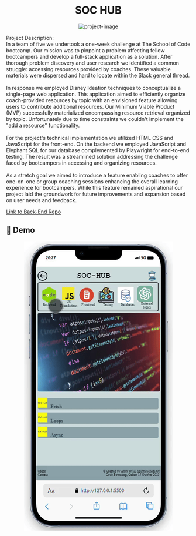 <h1 align="center" id="title">SOC HUB</h1>

<p align="center"><img src="https://socialify.git.ci/PurpleNurps/SOC-HUB-front-end/image?font=Bitter&amp;name=1&amp;owner=1&amp;theme=Light" alt="project-image"></p>

<p id="description">Project Description:<br>In a team of five we undertook a one-week challenge at The School of Code bootcamp. Our mission was to pinpoint a problem affecting fellow bootcampers and develop a full-stack application as a solution. After thorough problem discovery and user research we identified a common struggle: accessing resources provided by coaches. These valuable materials were dispersed and hard to locate within the Slack general thread.<br><br>In response we employed Disney Ideation techniques to conceptualize a single-page web application. This application aimed to efficiently organize coach-provided resources by topic with an envisioned feature allowing users to contribute additional resources. Our Minimum Viable Product (MVP) successfully materialized encompassing resource retrieval organized by topic. Unfortunately due to time constraints we couldn't implement the "add a resource" functionality.<br><br>For the project's technical implementation we utilized HTML CSS and JavaScript for the front-end. On the backend we employed JavaScript and Elephant SQL for our database complemented by Playwright for end-to-end testing. The result was a streamlined solution addressing the challenge faced by bootcampers in accessing and organizing resources.<br><br>As a stretch goal we aimed to introduce a feature enabling coaches to offer one-on-one or group coaching sessions enhancing the overall learning experience for bootcampers. While this feature remained aspirational our project laid the groundwork for future improvements and expansion based on user needs and feedback.</p>

<a href="https://github.com/PurpleNurps/SOC-HUB-back-end">Link to Back-End Repo</a>

<h2>🚀 Demo</h2>
<div  align="center">
<img src="./SOCHUB-Demo.gif" alt="Project demo">
</div>
